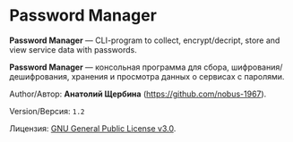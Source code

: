 # Password Manager

**Password Manager** &mdash; CLI-program to collect, encrypt/decript, store and view service data with passwords.

**Password Manager** — консольная программа для сбора, шифрования/дешифрования, хранения и просмотра данных о сервисах с паролями.

Author/Автор: **Анатолий Щербина** (https://github.com/nobus-1967).

Version/Версия: `1.2`

Лицензия: [GNU General Public License v3.0](https://www.gnu.org/licenses/gpl-3.0.html).
